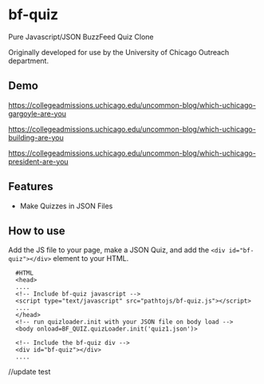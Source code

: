 bf-quiz
==================================================
Pure Javascript/JSON BuzzFeed Quiz Clone

Originally developed for use by the University of Chicago Outreach department.

Demo
----
https://collegeadmissions.uchicago.edu/uncommon-blog/which-uchicago-gargoyle-are-you

https://collegeadmissions.uchicago.edu/uncommon-blog/which-uchicago-building-are-you

https://collegeadmissions.uchicago.edu/uncommon-blog/which-uchicago-president-are-you

Features
--------

* Make Quizzes in JSON Files


How to use
----------
Add the JS file to your page, make a JSON Quiz, and add the ``<div id="bf-quiz"></div>`` element to your HTML.

```
  #HTML
  <head>
  ....
  <!-- Include bf-quiz javascript -->
  <script type="text/javascript" src="pathtojs/bf-quiz.js"></script>
  ....
  </head>
  <!-- run quizloader.init with your JSON file on body load -->
  <body onload=BF_QUIZ.quizLoader.init('quiz1.json')>
  
  <!-- Include the bf-quiz div -->
  <div id="bf-quiz"></div>
  ....
```
//update test
